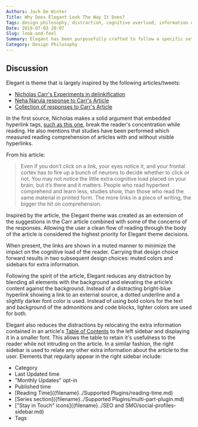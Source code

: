 ```yaml
---
Authors: Jack De Winter
Title: Why Does Elegant Look The Way It Does?
Tags: design philosophy, distraction, cognitive overload, information overload
Date: 2019-07-03 20:07
Slug: look-and-feel
Summary: Elegant has been purposefully crafted to follow a specific set of design principles.  This article discusses those design principles.
Category: Design Philosophy
---
```


## Discussion

Elegant is theme that is largely inspired by the following articles/tweets:

- [Nicholas Carr's Experiments in delinkification](http://www.roughtype.com/?p=1378)
- [Neha Narula response to Carr's Article](https://pdos.csail.mit.edu/~neha/hyperlinks/main-no.html)
- [Collection of responses to Carr's Article](https://aroundthesphere.wordpress.com/2010/06/08/give-your-blog-posts-some-ritalin/)

In the first source, Nicholas makes a solid argument that embedded hyperlink tags,
<a href="http://www.roughtype.com/?p=1378">such as this one</a>, break the reader's
concentration while reading. He also mentions that studies have been performed which measured
reading comprehension of articles with and without visible hyperlinks.

From his article:

> Even if you don’t click on a link, your eyes notice it, and your frontal cortex has to fire up a bunch of neurons to decide whether to click or not. You may not notice the little extra cognitive load placed on your brain, but it’s there and it matters. People who read hypertext comprehend and learn less, studies show, than those who read the same material in printed form. The more links in a piece of writing, the bigger the hit on comprehension.

Inspired by the article, the Elegant theme was created as an extension of the suggestions in
the Carr article combined with some of the concerns of the responses. Allowing the user a
clean flow of reading through the body of the article is considered the highest priority for
Elegant theme decisions.

When present, the links are shown in a muted manner to minimize the
impact on the cognitive load of the reader. Carrying that design choice forward results in
two subsequent design choices: muted colors and sidebars for extra information.

Following the spirit of the article, Elegant reduces any distraction by blending all elements
with the background and elevating the article’s content against the background. Instead of a
distracting bright-blue hyperlink showing a link to an external source, a dotted underline and
a slightly darker font color is used. Instead of using bold colors for the text and
background of the admonitions and code blocks, lighter colors are used for both.

Elegant also reduces the distractions by relocating the extra information contained in an
article's [Table of Contents]({filename}./table-of-contents.md)
to the left sidebar and displaying it in a smaller font. This allows the table to retain it's
usefulness to the reader while not intruding on the article. In a similar fashion, the right
sidebar is used to relate any other extra information about the article to the user. Elements
that regularly appear in the right sidebar include:

- Category
- Last Updated time
- "Monthly Updates" opt-in
- Published time
- [Reading Time]({filename}../Supported Plugins/reading-time.md)
- [Series section]({filename}../Supported Plugins/multi-part-plugin.md)
- ["Stay in Touch" icons]({filename}../SEO and SMO/social-profiles-sidebar.md)
- Tags
